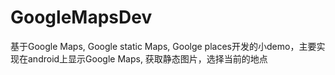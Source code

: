 # GoogleMapsDev
基于Google Maps, Google static Maps, Goolge places开发的小demo，主要实现在android上显示Google Maps, 获取静态图片，选择当前的地点

